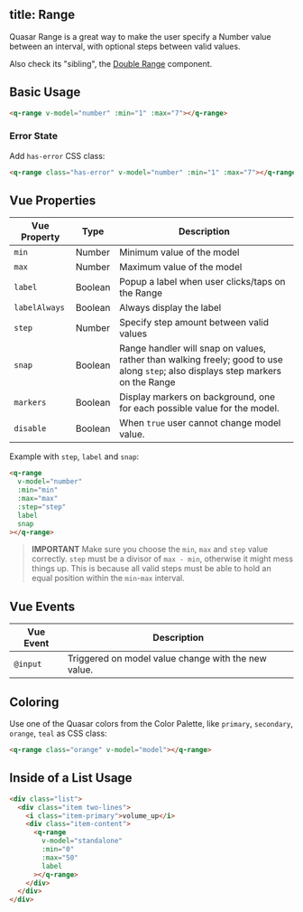 title: Range
---
Quasar Range is a great way to make the user specify a Number value between an interval, with optional steps between valid values.

Also check its "sibling", the [Double Range](/components/double-range.html) component.

<input type="hidden" data-fullpage-demo="form/range/basic">

## Basic Usage

``` html
<q-range v-model="number" :min="1" :max="7"></q-range>
```

### Error State
Add `has-error` CSS class:
``` html
<q-range class="has-error" v-model="number" :min="1" :max="7"></q-range>
```

## Vue Properties

| Vue Property | Type | Description |
| --- | --- | --- |
| `min` | Number | Minimum value of the model |
| `max` | Number | Maximum value of the model |
| `label` | Boolean | Popup a label when user clicks/taps on the Range |
| `labelAlways` | Boolean | Always display the label |
| `step` | Number | Specify step amount between valid values |
| `snap` | Boolean | Range handler will snap on values, rather than walking freely; good to use along `step`; also displays step markers on the Range |
| `markers` | Boolean | Display markers on background, one for each possible value for the model. |
| `disable` | Boolean | When `true` user cannot change model value. |

Example with `step`, `label` and `snap`:
``` html
<q-range
  v-model="number"
  :min="min"
  :max="max"
  :step="step"
  label
  snap
></q-range>
```

> **IMPORTANT**
> Make sure you choose the `min`, `max` and `step` value correctly. `step` must be a divisor of `max - min`, otherwise it might mess things up. This is because all valid steps must be able to hold an equal position within the `min`-`max` interval.

## Vue Events
| Vue Event | Description |
| --- | --- |
| `@input` | Triggered on model value change with the new value. |

## Coloring
Use one of the Quasar colors from the Color Palette, like `primary`, `secondary`, `orange`, `teal` as CSS class:

``` html
<q-range class="orange" v-model="model"></q-range>
```

## Inside of a List Usage

``` html
<div class="list">
  <div class="item two-lines">
    <i class="item-primary">volume_up</i>
    <div class="item-content">
      <q-range
        v-model="standalone"
        :min="0"
        :max="50"
        label
      ></q-range>
    </div>
  </div>
</div>
```
